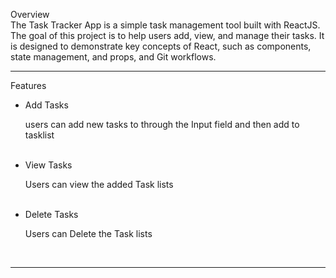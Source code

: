 Overview <br>
The Task Tracker App is a simple task management tool built with ReactJS. The goal of this project is to help users add, view, and manage their tasks. It is designed to demonstrate key concepts of React, such as components, state management, and props, and Git workflows.

<hr>
Features<br>
<ul>
  <li>Add Tasks<p>users can add new tasks to through the Input field and then add to tasklist</p></li><br>
   <li>View  Tasks <p>Users can view the added Task lists</p></li><br>
   <li>Delete Tasks<p>Users can Delete the Task lists </p></li><br>
</ul>
<hr>
